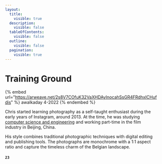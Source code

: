 ```yaml
---
layout:
  title:
    visible: true
  description:
    visible: false
  tableOfContents:
    visible: false
  outline:
    visible: false
  pagination:
    visible: true
---
```


# Training Ground

{% embed url="https://arweave.net/2s8V7COfuK32VaXHDAyInocahSsGR4FRdhxICHufdis" %}
awalkaday 4-2022
{% endembed %}

Chris started learning photography as a self-taught enthusiast during the early years of Instagram, around 2013. At the time, he was studying [computer science and engineering](https://en.wikipedia.org/wiki/Computer\_science\_and\_engineering) and working part-time in the film industry in Beijing, China.

His style combines traditional photographic techniques with digital editing and publishing tools. The photographs are monochrome with a 1:1 aspect ratio and capture the timeless charm of the Belgian landscape.

#### `23`
